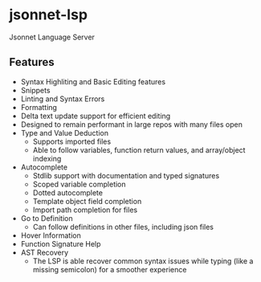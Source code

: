 # jsonnet-lsp
Jsonnet Language Server

## Features
* Syntax Highliting and Basic Editing features
* Snippets
* Linting and Syntax Errors
* Formatting
* Delta text update support for efficient editing
* Designed to remain performant in large repos with many files open
* Type and Value Deduction
    * Supports imported files
    * Able to follow variables, function return values, and array/object indexing
* Autocomplete
    * Stdlib support with documentation and typed signatures
    * Scoped variable completion
    * Dotted autocomplete
    * Template object field completion
    * Import path completion for files
* Go to Definition
    * Can follow definitions in other files, including json files
* Hover Information
* Function Signature Help
* AST Recovery
    * The LSP is able recover common syntax issues while typing (like a missing semicolon) for a smoother experience
